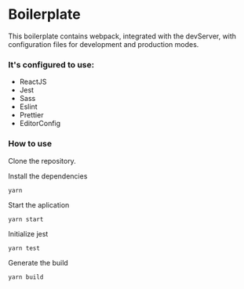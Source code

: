 # Boilerplate

This boilerplate contains webpack, integrated with the devServer, with configuration files for development and production modes.

### It's configured to use:

- ReactJS
- Jest
- Sass
- Eslint
- Prettier
- EditorConfig

### **How to use**

Clone the repository.

Install the dependencies

`yarn`

Start the aplication

`yarn start`

Initialize jest

`yarn test`

Generate the build

`yarn build`
